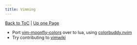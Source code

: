 ```yaml
---
title: Vimming
---
```

[Back to ToC](index) | [Up one Page](index)

* Port [vim-moonfly-colors](https://github.com/bluz71/vim-moonfly-colors) over to lua, using [colorbuddy.nvim](https://github.com/tjdevries/colorbuddy.nvim)
* Try contributing to [vimwiki](https://github.com/vimwiki/vimwiki/issues/625)
